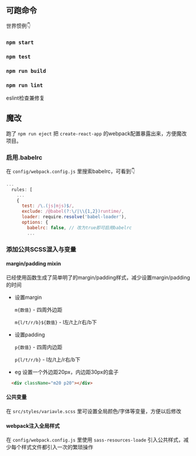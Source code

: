 ## 可跑命令

世界惯例👇

### `npm start`

### `npm test`

### `npm run build`

### `npm run lint`

eslint检查兼修复

## 魔改

跑了 `npm run eject` 把 `create-react-app` 的webpack配置暴露出来，方便魔改项目。

### 启用.babelrc

在 `config/webpack.config.js` 里搜索babelrc，可看到👇

```js
...
  rules: [
    ...
    {
      test: /\.(js|mjs)$/,
      exclude: /@babel(?:\/|\\{1,2})runtime/,
      loader: require.resolve('babel-loader'),
      options: {
        babelrc: false, // 改为true即可启用babelrc
        ...
```

### 添加公共SCSS混入与变量

#### margin/padding mixin

已经使用函数生成了简单明了的margin/padding样式，减少设置margin/padding的时间

- 设置margin

  `m{数值}` - 四周外边距

  `m{l/t/r/b}${数值}` - l左/t上/r右/b下

- 设置padding

  `p{数值}` - 四周内边距
  
  `p{l/t/r/b}` - l左/t上/r右/b下

- eg 设置一个外边距20px，内边距30px的盒子

```html
  <div className="m20 p20"></div>
```

#### 公共变量

在 `src/styles/variavle.scss` 里可设置全局颜色/字体等变量，方便以后修改

#### webpack注入全局样式

在 `config/webpack.config.js` 里使用 `sass-resources-loade` 引入公共样式，减少每个样式文件都引入一次的繁琐操作


